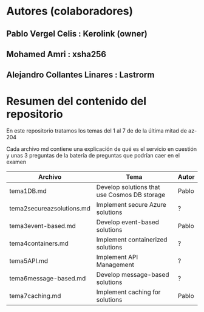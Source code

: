# Autores (colaboradores)
## Pablo Vergel Celis : Kerolink (owner)
## Mohamed Amri : xsha256
## Alejandro Collantes Linares : Lastrorm

# Resumen del contenido del repositorio

En este repositorio tratamos los temas del 1 al 7 de de la última mitad de az-204

Cada archivo md contiene una explicación de qué es el servicio en cuestión y unas 3 preguntas de la batería de preguntas que podrían caer en el examen



| Archivo          | Tema         | Autor          |
| ---------------- | ------------ | -------------- |
| tema1DB.md      | Develop solutions that use Cosmos DB storage          | Pablo          |
| tema2secureazsolutions.md | Implement secure Azure solutions | ?          |
| tema3event-based.md     | Develop event-based solutions        | Pablo |
| tema4containers.md     | Implement containerized solutions        | ? |
| tema5API.md  | Implement API Management    | ?          |
| tema6message-based.md | Develop message-based solutions     | ?         |
| tema7caching.md | Implement caching for solutions     | Pablo         |

